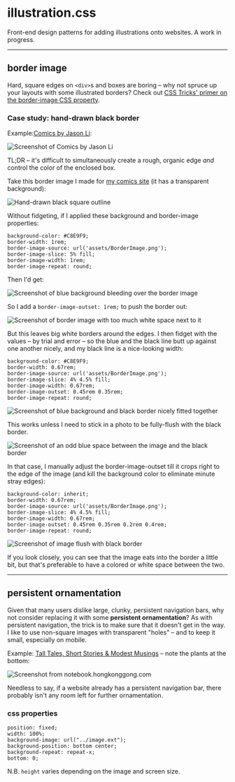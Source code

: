 # illustration.css

Front-end design patterns for adding illustrations onto websites. A work in progress.

---

## border image

Hard, square edges on ```<div>```s and boxes are boring – why not spruce up your layouts with some illustrated borders? Check out [CSS Tricks' primer on the border-image CSS property](https://css-tricks.com/understanding-border-image/).

### Case study: hand-drawn black border

Example:[Comics by Jason Li](http://comics.hongkonggong.com):

![Screenshot of Comics by Jason Li](screenshots/border-image-casestudy1-0.jpg)

TL;DR – it's difficult to simultaneously create a rough, organic edge *and* control the color of the enclosed box. 

Take this border image I made for [my comics site](http://comics.hongkonggong.com) (it has a transparent background):

![Hand-drawn black square outline](assets/border-image-handdrawn.png)

Without fidgeting, if I applied these background and border-image properties:

```
background-color: #C8E9F9;
border-width: 1rem;
border-image-source: url('assets/BorderImage.png');
border-image-slice: 5% fill;
border-image-width: 1rem;
border-image-repeat: round;
```

Then I'd get:

![Screenshot of blue background bleeding over the border image](screenshots/border-image-casestudy1-1.jpg)

So I add a `border-image-outset: 1rem;` to push the border out:

![Screenshot of border image with too much white space next to it](screenshots/border-image-casestudy1-2.jpg)

But this leaves big white borders around the edges. I then fidget with the values – by trial and error – so the blue and the black line butt up against one another nicely, and my black line is a nice-looking width:

```
background-color: #C8E9F9;
border-width: 0.67rem;
border-image-source: url('assets/BorderImage.png');
border-image-slice: 4% 4.5% fill;
border-image-width: 0.67rem;
border-image-outset: 0.45rem 0.35rem;
border-image-repeat: round;
```

![Screenshot of blue background and black border nicely fitted together](screenshots/border-image-casestudy1-3.jpg)

This works unless I need to stick in a photo to be fully-flush with the black border.

![Screenshot of an odd blue space between the image and the black border](screenshots/border-image-casestudy1-4.jpg)

In that case, I manually adjust the border-image-outset till it crops right to the edge of the image (and kill the background color to eliminate minute stray edges):

```
background-color: inherit;
border-width: 0.67rem;
border-image-source: url('assets/BorderImage.png');
border-image-slice: 4% 4.5% fill;
border-image-width: 0.67rem;
border-image-outset: 0.45rem 0.35rem 0.2rem 0.4rem;
border-image-repeat: round;
```

![Screenshot of image flush with black border](screenshots/border-image-casestudy1-5.jpg)

If you look closely, you can see that the image eats into the border a little bit, but that's preferable to have a colored or white space between the two.

---

## persistent ornamentation

Given that many users dislike large, clunky, persistent navigation bars, why not consider replacing it with some **persistent ornamentation**? As with persistent navigation, the trick is to make sure that it doesn't get in the way. I like to use non-square images with transparent "holes" – and to keep it small, especially on mobile.

Example: [Tall Tales, Short Stories & Modest Musings](http://notebook.hongkonggong.com) – note the plants at the bottom:

![Screenshot from notebook.hongkonggong.com](screenshots/persistent-ornamentation.gif)

Needless to say, if a website already has a persistent navigation bar, there probably isn't any room left for further ornamentation.

### css properties

```
position: fixed;
width: 100%;
background-image: url("../image.ext");
background-position: bottom center;
background-repeat: repeat-x;
bottom: 0;
```

N.B. `height` varies depending on the image and screen size.